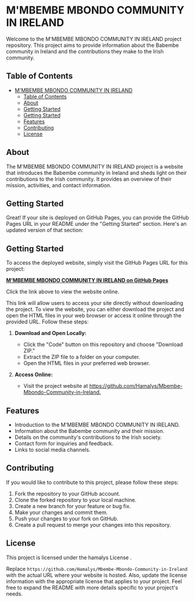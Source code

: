 
# M'MBEMBE MBONDO COMMUNITY IN IRELAND

Welcome to the M'MBEMBE MBONDO COMMUNITY IN IRELAND project repository. This project aims to provide information about the Babembe community in Ireland and the contributions they make to the Irish community.

## Table of Contents

- [M'MBEMBE MBONDO COMMUNITY IN IRELAND](#mmbembe-mbondo-community-in-ireland)
  - [Table of Contents](#table-of-contents)
  - [About](#about)
  - [Getting Started](#getting-started)
  - [Getting Started](#getting-started-1)
  - [Features](#features)
  - [Contributing](#contributing)
  - [License](#license)

## About

The M'MBEMBE MBONDO COMMUNITY IN IRELAND project is a website that introduces the Babembe community in Ireland and sheds light on their contributions to the Irish community. It provides an overview of their mission, activities, and contact information.

## Getting Started

Great! If your site is deployed on GitHub Pages, you can provide the GitHub Pages URL in your README under the "Getting Started" section. Here's an updated version of that section:

## Getting Started

To access the deployed website, simply visit the GitHub Pages URL for this project:

[**M'MBEMBE MBONDO COMMUNITY IN IRELAND on GitHub Pages**](https://github.com/Hamalys/Mbembe-Mbondo-Community-in-Ireland)

Click the link above to view the website online.

This link will allow users to access your site directly without downloading the project.
To view the website, you can either download the project and open the HTML files in your web browser or access it online through the provided URL. Follow these steps:

1. **Download and Open Locally:**
   - Click the "Code" button on this repository and choose "Download ZIP."
   - Extract the ZIP file to a folder on your computer.
   - Open the HTML files in your preferred web browser.

2. **Access Online:**
   - Visit the project website at <https://github.com/Hamalys/Mbembe-Mbondo-Community-in-Ireland.>

## Features

- Introduction to the M'MBEMBE MBONDO COMMUNITY IN IRELAND.
- Information about the Babembe community and their mission.
- Details on the community's contributions to the Irish society.
- Contact form for inquiries and feedback.
- Links to social media channels.

## Contributing

If you would like to contribute to this project, please follow these steps:

1. Fork the repository to your GitHub account.
2. Clone the forked repository to your local machine.
3. Create a new branch for your feature or bug fix.
4. Make your changes and commit them.
5. Push your changes to your fork on GitHub.
6. Create a pull request to merge your changes into this repository.

## License

This project is licensed under the hamalys License .

Replace `https://github.com/Hamalys/Mbembe-Mbondo-Community-in-Ireland` with the actual URL where your website is hosted. Also, update the license information with the appropriate license that applies to your project. Feel free to expand the README with more details specific to your project's needs.
